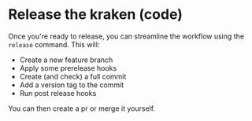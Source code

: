 # Release the kraken (code)

Once you're ready to release, you can streamline the workflow using the `release` command. This will:

- Create a new feature branch
- Apply some prerelease hooks
- Create (and check) a full commit
- Add a version tag to the commit
- Run post release hooks

You can then create a pr or merge it yourself.